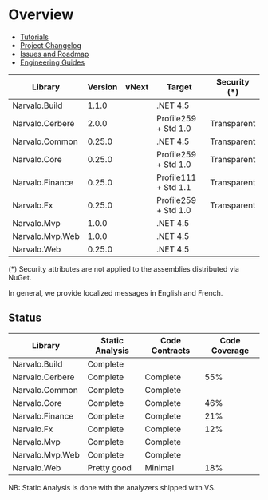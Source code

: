 Overview
========

- [Tutorials](tutorials/index.md)
- [Project Changelog](Changelog.md)
- [Issues and Roadmap](Issues.md)
- [Engineering Guides](engineering/index.md)

Library                   | Version | vNext  | Target               | Security (*)
--------------------------|---------|--------|----------------------|--------------
Narvalo.Build             | 1.1.0   |        | .NET 4.5             |
Narvalo.Cerbere           | 2.0.0   |        | Profile259 + Std 1.0 | Transparent
Narvalo.Common            | 0.25.0  |        | .NET 4.5             | Transparent
Narvalo.Core              | 0.25.0  |        | Profile259 + Std 1.0 | Transparent
Narvalo.Finance           | 0.25.0  |        | Profile111 + Std 1.1 | Transparent
Narvalo.Fx                | 0.25.0  |        | Profile259 + Std 1.0 | Transparent
Narvalo.Mvp               | 1.0.0   |        | .NET 4.5             |
Narvalo.Mvp.Web           | 1.0.0   |        | .NET 4.5             |
Narvalo.Web               | 0.25.0  |        | .NET 4.5             |

(*) Security attributes are not applied to the assemblies distributed via NuGet.

In general, we provide localized messages in English and French.

Status
------

Library                   | Static Analysis | Code Contracts | Code Coverage
--------------------------|-----------------|----------------|---------------
Narvalo.Build             | Complete        |                |
Narvalo.Cerbere           | Complete        | Complete       | 55%
Narvalo.Common            | Complete        | Complete       |
Narvalo.Core              | Complete        | Complete       | 46%
Narvalo.Finance           | Complete        | Complete       | 21%
Narvalo.Fx                | Complete        | Complete       | 12%
Narvalo.Mvp               | Complete        | Complete       |
Narvalo.Mvp.Web           | Complete        | Complete       |
Narvalo.Web               | Pretty good     | Minimal        | 18%

NB: Static Analysis is done with the analyzers shipped with VS.
